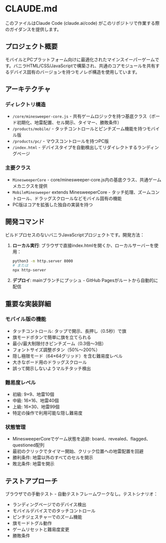 # CLAUDE.md

このファイルはClaude Code (claude.ai/code) がこのリポジトリで作業する際のガイダンスを提供します。

## プロジェクト概要

モバイルとPCプラットフォーム向けに最適化されたマインスイーパーゲームです。バニラHTML/CSS/JavaScriptで構築され、共通のコアモジュールを共有するデバイス固有のバージョンを持つモノレポ構造を使用しています。

## アーキテクチャ

### ディレクトリ構造
- `/core/minesweeper-core.js` - 共有ゲームロジックを持つ基底クラス（ボード初期化、地雷配置、セル開示、タイマー、勝敗条件）
- `/products/mobile/` - タッチコントロールとピンチズーム機能を持つモバイル版
- `/products/pc/` - マウスコントロールを持つPC版
- `/index.html` - デバイスタイプを自動検出してリダイレクトするランディングページ

### 主要クラス
- `MinesweeperCore` - core/minesweeper-core.js内の基底クラス、共通ゲームメカニクスを提供
- `MobileMinesweeper` extends MinesweeperCore - タッチ処理、ズームコントロール、ドラッグスクロールなどモバイル固有の機能
- PC版はコアを拡張した独自の実装を持つ

## 開発コマンド

ビルドプロセスのないバニラJavaScriptプロジェクトです。開発方法：

1. **ローカル実行**: ブラウザで直接index.htmlを開くか、ローカルサーバーを使用：
   ```bash
   python3 -m http.server 8000
   # または
   npx http-server
   ```

2. **デプロイ**: mainブランチにプッシュ - GitHub Pagesがルートから自動的に配信

## 重要な実装詳細

### モバイル版の機能
- タッチコントロール: タップで開示、長押し（0.5秒）で旗
- 旗モードボタンで簡単に旗を立てられる
- 最小/最大制限付きピンチズーム（0.3倍〜3倍）
- フォントサイズ調整ボタン（50%〜200%）
- 隠し極限モード（64×64グリッド）を含む難易度レベル
- 大きなボード用のドラッグスクロール
- 誤って開示しないようマルチタッチ検出

### 難易度レベル
- 初級: 9×9、地雷10個
- 中級: 16×16、地雷40個
- 上級: 16×30、地雷99個
- 特定の操作で利用可能な隠し難易度

### 状態管理
- MinesweeperCoreでゲーム状態を追跡: board、revealed、flagged、questioned配列
- 最初のクリックでタイマー開始、クリック位置への地雷配置を回避
- 勝利条件: 地雷以外のすべてのセルを開示
- 敗北条件: 地雷を開示

## テストアプローチ

ブラウザでの手動テスト - 自動テストフレームワークなし。テストシナリオ：
- ランディングページでのデバイス検出
- モバイルデバイスでのタッチコントロール
- ピンチジェスチャーでのズーム機能
- 旗モードトグル動作
- ゲームリセットと難易度変更
- 勝敗条件